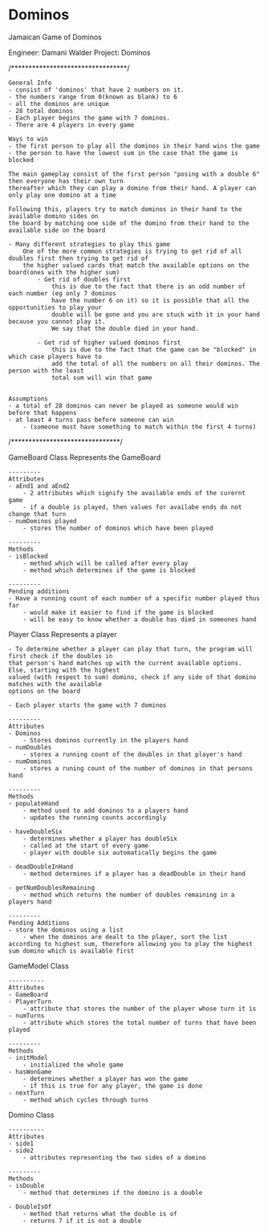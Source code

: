 # Dominos
Jamaican Game of Dominos

Engineer: 	Damani Walder
Project:	Dominos

/*********************************/

	General Info
	- consist of 'dominos' that have 2 numbers on it.
	- the numbers range from 0(known as blank) to 6
	- all the dominos are unique
	- 28 total dominos
	- Each player begins the game with 7 dominos. 
	- There are 4 players in every game

	Ways to win
	- the first person to play all the dominos in their hand wins the game	
	- the person to have the lowest sum in the case that the game is blocked
	
	The main gameplay consist of the first person "posing with a double 6" then everyone has their own turn 
	thereafter which they can play a domino from their hand. A player can only play one domino at a time

	Following this, players try to match dominos in their hand to the available domino sides on
	the board by matching one side of the domino from their hand to the available side on the board
		
	- Many different strategies to play this game
		One of the more common strategies is trying to get rid of all doubles first	then trying to get rid of 
		the higher valued cards that match the available options on the board(ones with the higher sum)
			- Get rid of doubles first 
				this is due to the fact that there is an odd number of each number (eg only 7 dominos 
				have the number 6 on it) so it is possible that all the opportunities to play your 
				double will be gone and you are stuck with it in your hand because you cannot play it.
				We say that the double died in your hand.

			- Get rid of higher valued dominos first
				this is due to the fact that the game can be "blocked" in which case players have to 
				add the total of all the numbers on all their dominos. The person with the least 
				total sum will win that game

	
	Assumptions
	- a total of 28 dominos can never be played as someone would win before that happens 
	- at least 4 turns pass before someone can win 
 		- (someone must have something to match within the first 4 turns)


/*******************************/

GameBoard Class
	Represents the GameBoard
	
	---------
	Attributes 
	- aEnd1 and aEnd2
		- 2 attributes which signify the available ends of the curernt game  
		- if a double is played, then values for availabe ends do not change that turn
	- numDominos played
		- stores the number of dominos which have been played 	

	---------
	Methods
	- isBlocked
		- method which will be called after every play
		- method which determines if the game is blocked
	
	---------
	Pending additions
	- Have a running count of each number of a specific number played thus far
		- would make it easier to find if the game is blocked 
		- will be easy to know whether a double has died in someones hand 

Player Class
	Represents a player
	
	- To determine whether a player can play that turn, the program will first check if the doubles in 
	that person's hand matches up with the current available options. Else, starting with the highest 
	valued (with respect to sum) domino, check if any side of that domino matches with the available
	options on the board

	- Each player starts the game with 7 dominos

	---------
	Attributes 
	- Dominos
		- Stores dominos currently in the players hand 
	- numDoubles
		- stores a running count of the doubles in that player's hand 
	- numDominos 
		- stores a runing count of the number of dominos in that persons hand 	

	---------
	Methods
	- populateHand
		- method used to add dominos to a players hand
		- updates the running counts accordingly
	
	- haveDoubleSix
		- determines whether a player has doubleSix 	
	 	- called at the start of every game
		- player with double six automatically begins the game

	- deadDoubleInHand
		- method determines if a player has a deadDouble in their hand
	
	- getNumDoublesRemaining
		- method which returns the number of doubles remaining in a players hand 	
	
	---------
	Pending Additions
	- store the dominos using a list
		- when the dominos are dealt to the player, sort the list according to highest sum, therefore allowing you to play the highest sum domino which is available first  

GameModel Class

	----------
	Attributes 
	- GameBoard
	- PlayerTurn
		- attribute that stores the number of the player whose turn it is 
	- numTurns
		- attribute which stores the total number of turns that have been played
	
	---------
	Methods
	- initModel
		- initialized the whole game
	- hasWonGame
		- determines whether a player has won the game
		- if this is true for any player, the game is done
	- nextTurn
		- method which cycles through turns

Domino Class

	----------
	Attributes
	- side1
	- side2
		- attributes representing the two sides of a domino
	
	---------
	Methods
	- isDouble 
		- method that determines if the domino is a double 
	
	- DoubleIsOf
		- method that returns what the double is of
		- returns 7 if it is not a double


